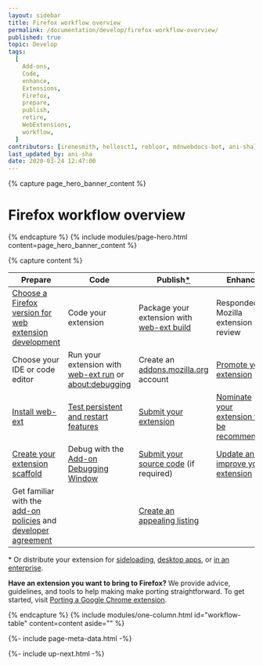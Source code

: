 ```yaml
---
layout: sidebar
title: Firefox workflow overview
permalink: /documentation/develop/firefox-workflow-overview/
published: true
topic: Develop
tags:
  [
    Add-ons,
    Code,
    enhance,
    Extensions,
    Firefox,
    prepare,
    publish,
    retire,
    WebExtensions,
    workflow,
  ]
contributors: [irenesmith, hellosct1, rebloor, mdnwebdocs-bot, ani-sha]
last_updated_by: ani-sha
date: 2020-03-24 12:47:00
---
```


{% capture page_hero_banner_content %}

# Firefox workflow overview

{% endcapture %}
{% include modules/page-hero.html
    content=page_hero_banner_content
%}

{% capture content %}

<table>
    <thead>
        <tr>
            <th>Prepare</th>
            <th>Code</th>
            <th>Publish<a href="#distribute-extension">*</a></th>
            <th>Enhance</th>
            <th>Retire</th>
        </tr>
    </thead>
    <tbody>
        <tr>
            <td><a href="/documentation/develop/choosing-a-firefox-version-for-extension-development">Choose a Firefox version for web extension development</a></td>
            <td>Code your extension</td>
            <td> Package your extension with <a href="/documentation/develop/getting-started-with-web-ext#packaging-your-extension">web-ext build</a></td>
            <td> Responded to Mozilla extension review</td>
            <td><a href="/documentation/manage/retiring-your-extension">Retire your extension</a></td>
        </tr>
        <tr>
            <td>Choose your IDE or code editor</td>
            <td>Run your extension with <a href="/documentation/develop/getting-started-with-web-ext#testing-out-an-extension">web-ext run</a> or <a href="/documentation/develop/temporary-installation-in-firefox/">about:debugging</a></td>
            <td>Create an <a href="https://addons.mozilla.org">addons.mozilla.org</a> account</td>
          <td><a href="/documentation/publish/promoting-your-extension/">Promote your extension</a></td>
            <td></td>
        </tr>
        <tr>
            <td><a href="/documentation/develop/getting-started-with-web-ext/">Install web-ext</a></td>
            <td><a href="/documentation/develop/testing-persistent-and-restart-features/">Test persistent and restart features</a></td>
            <td><a href="/documentation/publish/submitting-an-add-on">Submit your extension</a></td>
            <td><a href="https://blog.mozilla.org/addons/2019/04/08/recommended-extensions-program-coming-soon/">Nominate your extension to be recommended</a></td>
            <td></td>
        </tr>
        <tr>
            <td><a href="http://webextensions.in/">Create your extension scaffold</a></td>
            <td>Debug with the <a href="https://developer.mozilla.org/docs/Tools/Browser_Toolbox/">Add-on Debugging Window</a></td>
            <td><a href="/documentation/publish/source-code-submission/">Submit your source code</a> (if required)</td>
            <td><a href="/documentation/manage/updating-your-extension/">Update and improve your extension</a></td>
            <td></td>
        </tr>
        <tr>
            <td>Get familiar with the <a href="/documentation/publish/add-on-policies/">add-on policies</a> and <a href="/documentation/publish/firefox-add-on-distribution-agreement/">developer agreement</a></td>
            <td></td>
            <td><a href="/documentation/develop/create-an-appealing-listing/">Create an appealing listing</a></td>
            <td></td>
            <td></td>
        </tr>
    </tbody>
</table>

<p id="distribute-extension">* Or distribute your extension for <a href="/documentation/publish/distribute-sideloading/">sideloading</a>, <a href="/documentation/publish/distribute-for-desktop-apps/">desktop apps</a>, or <a href="/documentation/enterprise/enterprise-distribution/">in an enterprise</a>.</p>

**Have an extension you want to bring to Firefox?** We provide advice, guidelines, and tools to help making make porting straightforward. To get started, visit [Porting a Google Chrome extension](/documentation/develop/porting-a-google-chrome-extension/).

{% endcapture %}
{% include modules/one-column.html
    id="workflow-table"
    content=content
    aside=""
%}

<!-- Meta Data -->

{%- include page-meta-data.html -%}

<!-- END: Meta Data -->

<!-- Up Next -->

{%- include up-next.html -%}

<!-- END: Up Next -->
